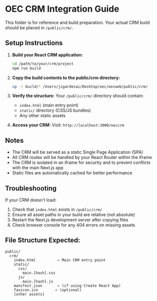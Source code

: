 # OEC CRM Integration Guide

This folder is for reference and build preparation. Your actual CRM build should be placed in `/public/crm/`.

## Setup Instructions

1. **Build your React CRM application:**
   ```bash
   cd /path/to/your/crm/project
   npm run build
   ```

2. **Copy the build contents to the public/crm directory:**
   ```bash
   cp -r build/* /Users/jigardesai/Desktop/oec/oecweb/public/crm/
   ```

3. **Verify the structure:**
   Your `/public/crm/` directory should contain:
   - `index.html` (main entry point)
   - `static/` directory (CSS/JS bundles)
   - Any other static assets

4. **Access your CRM:**
   Visit: `http://localhost:3000/oeccrm`

## Notes

- The CRM will be served as a static Single Page Application (SPA)
- All CRM routes will be handled by your React Router within the iframe
- The CRM is isolated in an iframe for security and to prevent conflicts with the main Next.js app
- Static files are automatically cached for better performance

## Troubleshooting

If your CRM doesn't load:
1. Check that `index.html` exists in `/public/crm/`
2. Ensure all asset paths in your build are relative (not absolute)
3. Restart the Next.js development server after copying files
4. Check browser console for any 404 errors on missing assets

## File Structure Expected:

```
public/
  crm/
    index.html          ← Main CRM entry point
    static/
      css/
        main.[hash].css
      js/
        main.[hash].js
    manifest.json       ← (if using Create React App)
    favicon.ico        ← (optional)
    [other assets]
```